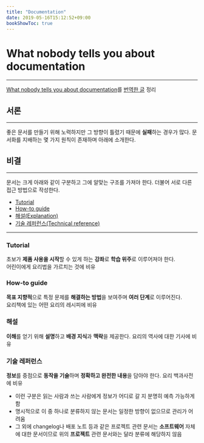 ```yaml
---
title: "Documentation"
date: 2019-05-16T15:12:52+09:00
bookShowToc: true
---
```


# What nobody tells you about documentation
---
[What nobody tells you about documentation](https://www.divio.com/blog/documentation/)를 [번역한 글](http://blog.weirdx.io/post/60414) 정리  

## 서론
---
좋은 문서를 만들기 위해 노력하지만 그 방향이 틀렸기 때문에 **실패**하는 경우가 많다. 문서화를 지배하는 몇 가지 원칙이 존재하며 아래에 소개한다.  

## 비결
---
문서는 크게 아래와 같이 구분하고 그에 알맞는 구조를 가져야 한다. 더불어 서로 다른 접근 방법으로 작성한다.    

- [Tutorial](#tutorial)  
- [How-to guide](#how-to_guide)
- [해설(Explanation)](#해설)
- [기술 레퍼런스(Technical reference)](#기술_레퍼런스)  

---
### Tutorial  
초보가 **제품 사용을 시작**할 수 있게 하는 **강좌**로 **학습 위주**로 이루어져야 한다.  
어린이에게 요리법을 가르치는 것에 비유

### How-to guide
**목표 지향적**으로 특정 문제를 **해결하는 방법**을 보여주며 **여러 단계**로 이루어진다.  
요리책에 있는 어떤 요리의 레시피에 비유  

### 해설
**이해**를 얻기 위해 **설명**하고 **배경 지식**과 **맥락**을 제공한다.
요리의 역사에 대한 기사에 비유  

### 기술 레퍼런스
**정보**를 중점으로 **동작을 기술**하며 **정확하고 완전한 내용**을 담아야 한다.
요리 백과사전에 비유  

- 이런 구분은 읽는 사람과 쓰는 사람에게 정보가 어디로 갈 지 분명히 예측 가능하게 함
- 명시적으로 이 중 하나로 분류하지 않는 문서는 일정한 방향이 없으므로 관리가 어려움  
- 그 외에 changelog나 배포 노트 등과 같은 프로젝트 관련 문서는 **소프트웨어** 자체에 대한 문서이므로 위의 **프로젝트** 관련 문서와는 달라 분류에 해당하지 않음
